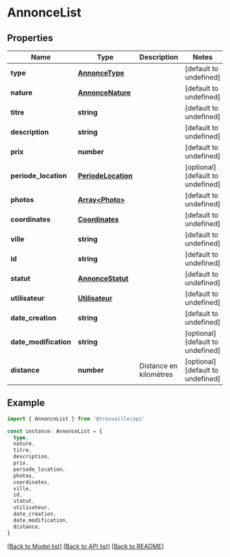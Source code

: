 # AnnonceList

## Properties

| Name                  | Type                                      | Description            | Notes                             |
| --------------------- | ----------------------------------------- | ---------------------- | --------------------------------- |
| **type**              | [**AnnonceType**](AnnonceType.md)         |                        | [default to undefined]            |
| **nature**            | [**AnnonceNature**](AnnonceNature.md)     |                        | [default to undefined]            |
| **titre**             | **string**                                |                        | [default to undefined]            |
| **description**       | **string**                                |                        | [default to undefined]            |
| **prix**              | **number**                                |                        | [default to undefined]            |
| **periode_location**  | [**PeriodeLocation**](PeriodeLocation.md) |                        | [optional] [default to undefined] |
| **photos**            | [**Array&lt;Photo&gt;**](Photo.md)        |                        | [default to undefined]            |
| **coordinates**       | [**Coordinates**](Coordinates.md)         |                        | [default to undefined]            |
| **ville**             | **string**                                |                        | [default to undefined]            |
| **id**                | **string**                                |                        | [default to undefined]            |
| **statut**            | [**AnnonceStatut**](AnnonceStatut.md)     |                        | [default to undefined]            |
| **utilisateur**       | [**Utilisateur**](Utilisateur.md)         |                        | [default to undefined]            |
| **date_creation**     | **string**                                |                        | [default to undefined]            |
| **date_modification** | **string**                                |                        | [optional] [default to undefined] |
| **distance**          | **number**                                | Distance en kilomètres | [optional] [default to undefined] |

## Example

```typescript
import { AnnonceList } from '@trouvaille/api'

const instance: AnnonceList = {
  type,
  nature,
  titre,
  description,
  prix,
  periode_location,
  photos,
  coordinates,
  ville,
  id,
  statut,
  utilisateur,
  date_creation,
  date_modification,
  distance,
}
```

[[Back to Model list]](../README.md#documentation-for-models) [[Back to API list]](../README.md#documentation-for-api-endpoints) [[Back to README]](../README.md)
